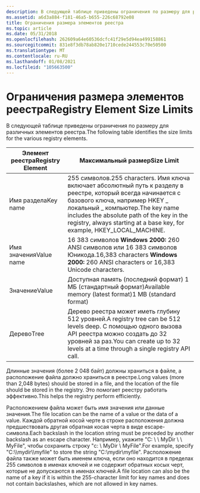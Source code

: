 ```yaml
---
description: В следующей таблице приведены ограничения по размеру для различных элементов реестра.
ms.assetid: a6d3a884-f181-46a5-b655-226c68792e08
title: Ограничения размера элементов реестра
ms.topic: article
ms.date: 05/31/2018
ms.openlocfilehash: 262609a64e60536dcfc41f29e5d94ea499158861
ms.sourcegitcommit: 831e8f3db78ab820e1710cede244553c70e50500
ms.translationtype: MT
ms.contentlocale: ru-RU
ms.lasthandoff: 01/08/2021
ms.locfileid: "105663500"
---
```

# <a name="registry-element-size-limits"></a><span data-ttu-id="8b47c-103">Ограничения размера элементов реестра</span><span class="sxs-lookup"><span data-stu-id="8b47c-103">Registry Element Size Limits</span></span>

<span data-ttu-id="8b47c-104">В следующей таблице приведены ограничения по размеру для различных элементов реестра.</span><span class="sxs-lookup"><span data-stu-id="8b47c-104">The following table identifies the size limits for the various registry elements.</span></span>



| <span data-ttu-id="8b47c-105">Элемент реестра</span><span class="sxs-lookup"><span data-stu-id="8b47c-105">Registry Element</span></span> | <span data-ttu-id="8b47c-106">Максимальный размер</span><span class="sxs-lookup"><span data-stu-id="8b47c-106">Size Limit</span></span>                                                                                                                                            |
|------------------|-------------------------------------------------------------------------------------------------------------------------------------------------------|
| <span data-ttu-id="8b47c-107">Имя раздела</span><span class="sxs-lookup"><span data-stu-id="8b47c-107">Key name</span></span>         | <span data-ttu-id="8b47c-108">255 символов.</span><span class="sxs-lookup"><span data-stu-id="8b47c-108">255 characters.</span></span> <span data-ttu-id="8b47c-109">Имя ключа включает абсолютный путь к разделу в реестре, который всегда начинается с базового ключа, например HKEY \_ локальный \_ компьютер.</span><span class="sxs-lookup"><span data-stu-id="8b47c-109">The key name includes the absolute path of the key in the registry, always starting at a base key, for example, HKEY\_LOCAL\_MACHINE.</span></span> |
| <span data-ttu-id="8b47c-110">Имя значения</span><span class="sxs-lookup"><span data-stu-id="8b47c-110">Value name</span></span>       | <span data-ttu-id="8b47c-111">16 383 символов **Windows 2000:** 260 ANSI символов или 16 383 символов Юникода.</span><span class="sxs-lookup"><span data-stu-id="8b47c-111">16,383 characters **Windows 2000:** 260 ANSI characters or 16,383 Unicode characters.</span></span><br/>                                                       |
| <span data-ttu-id="8b47c-112">Значение</span><span class="sxs-lookup"><span data-stu-id="8b47c-112">Value</span></span>            | <span data-ttu-id="8b47c-113">Доступная память (последний формат) 1 МБ (стандартный формат)</span><span class="sxs-lookup"><span data-stu-id="8b47c-113">Available memory (latest format)1 MB (standard format)</span></span><br/>                                                                                     |
| <span data-ttu-id="8b47c-114">Дерево</span><span class="sxs-lookup"><span data-stu-id="8b47c-114">Tree</span></span>             | <span data-ttu-id="8b47c-115">Дерево реестра может иметь глубину 512 уровней.</span><span class="sxs-lookup"><span data-stu-id="8b47c-115">A registry tree can be 512 levels deep.</span></span> <span data-ttu-id="8b47c-116">С помощью одного вызова API реестра можно создать до 32 уровней за раз.</span><span class="sxs-lookup"><span data-stu-id="8b47c-116">You can create up to 32 levels at a time through a single registry API call.</span></span>                                  |



 

<span data-ttu-id="8b47c-117">Длинные значения (более 2 048 байт) должны храниться в файле, а расположение файла должно храниться в реестре.</span><span class="sxs-lookup"><span data-stu-id="8b47c-117">Long values (more than 2,048 bytes) should be stored in a file, and the location of the file should be stored in the registry.</span></span> <span data-ttu-id="8b47c-118">Это помогает реестру работать эффективно.</span><span class="sxs-lookup"><span data-stu-id="8b47c-118">This helps the registry perform efficiently.</span></span>

<span data-ttu-id="8b47c-119">Расположением файла может быть имя значения или данные значения.</span><span class="sxs-lookup"><span data-stu-id="8b47c-119">The file location can be the name of a value or the data of a value.</span></span> <span data-ttu-id="8b47c-120">Каждой обратной косой черте в строке расположения должна предшествовать другая обратная косая черта в виде escape-символа.</span><span class="sxs-lookup"><span data-stu-id="8b47c-120">Each backslash in the location string must be preceded by another backslash as an escape character.</span></span> <span data-ttu-id="8b47c-121">Например, укажите "C: \\ \\ MyDir \\ \\ MyFile", чтобы сохранить строку "c: \\ MyDir \\ MyFile".</span><span class="sxs-lookup"><span data-stu-id="8b47c-121">For example, specify "C:\\\\mydir\\\\myfile" to store the string "C:\\mydir\\myfile".</span></span> <span data-ttu-id="8b47c-122">Расположение файла также может быть именем ключа, если оно находится в пределах 255 символов в именах ключей и не содержит обратных косых черт, которые не допускаются в именах ключей.</span><span class="sxs-lookup"><span data-stu-id="8b47c-122">A file location can also be the name of a key if it is within the 255-character limit for key names and does not contain backslashes, which are not allowed in key names.</span></span>

 

 




